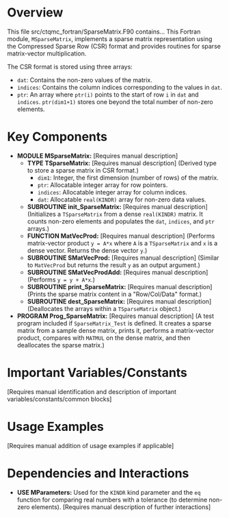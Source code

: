 # Overview

This file src/ctqmc_fortran/SparseMatrix.F90 contains...
This Fortran module, `MSparseMatrix`, implements a sparse matrix representation using the Compressed Sparse Row (CSR) format and provides routines for sparse matrix-vector multiplication.

The CSR format is stored using three arrays:
- `dat`: Contains the non-zero values of the matrix.
- `indices`: Contains the column indices corresponding to the values in `dat`.
- `ptr`: An array where `ptr(i)` points to the start of row `i` in `dat` and `indices`. `ptr(dim1+1)` stores one beyond the total number of non-zero elements.

# Key Components

- **MODULE MSparseMatrix:** [Requires manual description]
  - **TYPE TSparseMatrix:** [Requires manual description] (Derived type to store a sparse matrix in CSR format.)
    - `dim1`: Integer, the first dimension (number of rows) of the matrix.
    - `ptr`: Allocatable integer array for row pointers.
    - `indices`: Allocatable integer array for column indices.
    - `dat`: Allocatable `real(KINDR)` array for non-zero data values.
  - **SUBROUTINE init_SparseMatrix:** [Requires manual description] (Initializes a `TSparseMatrix` from a dense `real(KINDR)` matrix. It counts non-zero elements and populates the `dat`, `indices`, and `ptr` arrays.)
  - **FUNCTION MatVecProd:** [Requires manual description] (Performs matrix-vector product `y = A*x` where `A` is a `TSparseMatrix` and `x` is a dense vector. Returns the dense vector `y`.)
  - **SUBROUTINE SMatVecProd:** [Requires manual description] (Similar to `MatVecProd` but returns the result `y` as an output argument.)
  - **SUBROUTINE SMatVecProdAdd:** [Requires manual description] (Performs `y = y + A*x`.)
  - **SUBROUTINE print_SparseMatrix:** [Requires manual description] (Prints the sparse matrix content in a "Row/Col/Data" format.)
  - **SUBROUTINE dest_SparseMatrix:** [Requires manual description] (Deallocates the arrays within a `TSparseMatrix` object.)
- **PROGRAM Prog_SparseMatrix:** [Requires manual description] (A test program included if `SparseMatrix_Test` is defined. It creates a sparse matrix from a sample dense matrix, prints it, performs a matrix-vector product, compares with `MATMUL` on the dense matrix, and then deallocates the sparse matrix.)

# Important Variables/Constants

[Requires manual identification and description of important variables/constants/common blocks]

# Usage Examples

[Requires manual addition of usage examples if applicable]

# Dependencies and Interactions

- **USE MParameters:** Used for the `KINDR` kind parameter and the `eq` function for comparing real numbers with a tolerance (to determine non-zero elements).
[Requires manual description of further interactions]
